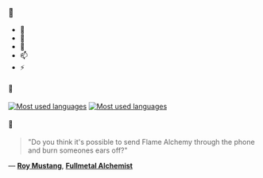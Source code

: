 ### 👋

- 🔭
- 🌱
- 💬
- 📫
- ⚡

#### 🧏

[![Most used languages](https://github-readme-stats-aynah.vercel.app/api/top-langs/?username=aynh&theme=solarized-dark&langs_count=6&layout=compact&hide_title=true)](https://github.com/anuraghazra/github-readme-stats#gh-dark-mode-only)
[![Most used languages](https://github-readme-stats-aynah.vercel.app/api/top-langs/?username=aynh&theme=solarized-light&langs_count=6&layout=compact&hide_title=true)](https://github.com/anuraghazra/github-readme-stats#gh-light-mode-only)

#### 💬

> "Do you think it's possible to send Flame Alchemy through the phone and burn someones ears off?"

&mdash; [**Roy Mustang**](https://myanimelist.net/character.php?q=Roy%20Mustang&cat=character), [**Fullmetal Alchemist**](https://myanimelist.net/search/all?q=Fullmetal%20Alchemist&cat=all)
